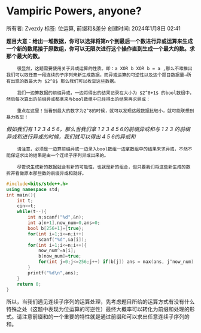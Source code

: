 # Vampiric Powers, anyone?

所有者: Zvezdy
标签: 位运算, 前缀和&差分
创建时间: 2024年1月8日 02:41

**题目大意：给出一堆数据，你可以选择将第n个到最后一个数进行异或运算来生成一个新的数尾接于原数组，你可以无限次进行这个操作直到生成一个最大的数。求那个最大的数。**

        很显然，这题需要使用关于异或运算的性质。即：a XOR b XOR b = a ,那么不难推出我们可以取任意一段连续的子序列来新生成数据。而异或运算的可逆性以及这个题目数据量→所有出现的数最大为 $2^8$ 那么我们可以枚举这些数据。

        我们一边算数据的前缀异或，一边将得出的结果记录在大小为 $2^8+1$ 的bool数组中，然后每次算出的前缀异或都拿来与bool数组中已经得出的结果再求异或：

        重点在这里！当看到最大的数字为2^8的时候，就可以发现这段数据比较小，就可能联想到暴力枚举！

*假如我们有 1 2 3 4 5 6，那么当我们拿 1 2 3 4 5 6的前缀异或和与 1 2 3 的前缀异或和进行异或的时候，我们就可以得出 4 5 6的异或和*

        请注意，必须是一边算前缀异或一边录入bool数组一边拿数组中的结果来求异或，不然不能保证求出的结果是由一个连续子序列异或出来的。

        尽管说生成新的数据就会有新的可能性，也就是新的组合，但只要我们将这些新生成的数拆开看做原本那些数的前缀异或和就好。

```cpp
#include<bits/stdc++.h>
using namespace std;
int main(){
    int t;
    cin>>t;
    while(t--){
        int n;scanf("%d",&n);
        int a[n+1],now_num=0,ans=0;
        bool b[256+1]={true};
        for(int i=1;i<=n;i++)
            scanf("%d",&a[i]);
        for(int i=1;i<=n;i++){
            now_num^=a[i];
            b[now_num]=true;
            for(int j=0;j<=256;j++) if(b[j]) ans = max(ans, j^now_num);
        }
        printf("%d\n",ans);
    }
    return 0;
}
```

所以，当我们遇见连续子序列的运算处理，先考虑题目所给的运算方式有没有什么特殊之处（这题中表现为位运算的可逆性）最终大概率可以转化为前缀和处理的形式。请注意前缀和的一个重要的特性就是通过前缀和可以求出任意连续子序列的和。
